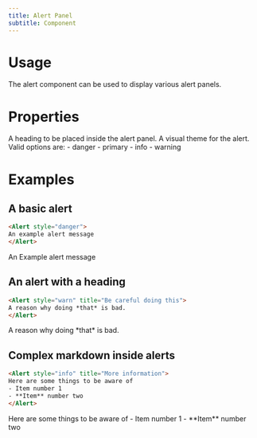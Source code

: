 ```yaml
---
title: Alert Panel
subtitle: Component
---
```


# Usage

The alert component can be used to display various alert panels.

# Properties

<Field name="title" type="String" required="true">
A heading to be placed inside the alert panel.
</Field>
<Field name="style" type="Enum">
A visual theme for the alert. Valid options are:
- danger
- primary
- info
- warning
</Field>

# Examples

## A basic alert

```HTML
<Alert style="danger">
An example alert message
</Alert>
```

<Alert style="danger">
An Example alert message
</Alert>


## An alert with a heading

```HTML
<Alert style="warn" title="Be careful doing this">
A reason why doing *that* is bad.
</Alert>
```

<Alert style="warning" title="Be careful doing this">
A reason why doing *that* is bad.
</Alert>

## Complex markdown inside alerts

```HTML
<Alert style="info" title="More information">
Here are some things to be aware of
- Item number 1 
- **Item** number two
</Alert>
```

<Alert style="info" title="More information">
Here are some things to be aware of
- Item number 1 
- **Item** number two
</Alert>
